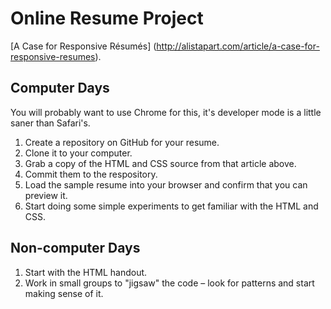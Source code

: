 # Online Resume Project

[A Case for Responsive Résumés]
(http://alistapart.com/article/a-case-for-responsive-resumes).

## Computer Days

You will probably want to use Chrome for this, it's developer mode is a little
saner than Safari's.

1. Create a repository on GitHub for your resume.
1. Clone it to your computer.
1. Grab a copy of the HTML and CSS source from that article above.
1. Commit them to the respository.
1. Load the sample resume into your browser and confirm that you can preview it.
1. Start doing some simple experiments to get familiar with the HTML and CSS.

## Non-computer Days

1. Start with the HTML handout.
1. Work in small groups to "jigsaw" the code – look for patterns and start
making sense of it.